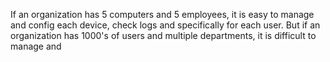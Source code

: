 If an organization has 5 computers and 5 employees, it is easy to manage and config each device, check logs and specifically for each user. But if an organization has 1000's of users and multiple departments, it is difficult to manage and